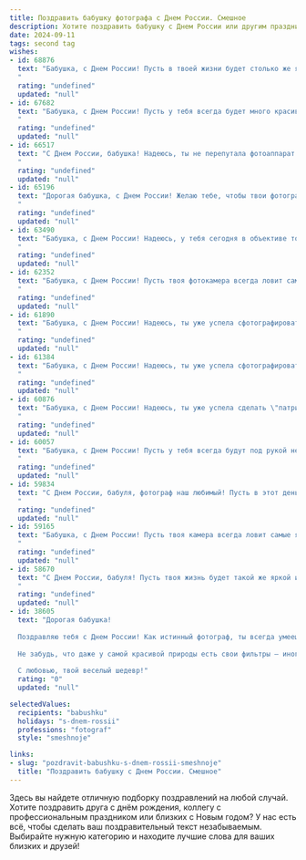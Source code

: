 ```yaml
---
title: Поздравить бабушку фотографа с Днем России. Смешное
description: Хотите поздравить бабушку с Днем России или другим праздником? Наш ИИ создаст незабываемое поздравление, а вы обязательно выделитесь среди других.  
date: 2024-09-11
tags: second tag
wishes:
- id: 68876
  text: "Бабушка, с Днем России! Пусть в твоей жизни будет столько же ярких кадров, сколько в объективе твоего фотоаппарата, и пусть каждый день будет как удачный кадр, который ты потом будешь пересматривать с улыбкой на лице! 😉
  "
  rating: "undefined"
  updated: "null"
- id: 67682
  text: "Бабушка, с Днем России! Пусть у тебя всегда будет много красивых кадров, а твоя улыбка — самая яркая из всех! 🥳📸 И пусть фотоаппарат никогда не ломается, а главное — чтобы модели всегда были в отличном настроении! 😉
  "
  rating: "undefined"
  updated: "null"
- id: 66517
  text: "С Днем России, бабушка! Надеюсь, ты не перепутала фотоаппарат с флагом, а то получится отличный снимок с забавным казусом! 😜
  "
  rating: "undefined"
  updated: "null"
- id: 65196
  text: "Дорогая бабушка, с Днем России! Желаю тебе, чтобы твои фотографии всегда были яркими и запоминающимися, как наша любимая страна!  И чтобы, как фотограф, ты всегда ловила самые удачные ракурсы для жизни, а не только для фото! 😉
  "
  rating: "undefined"
  updated: "null"
- id: 63490
  text: "Бабушка, с Днем России! Надеюсь, у тебя сегодня в объективе только улыбки и праздничное настроение, а не моё мокрое ухо, которое ты всегда пытаешься сфотографировать! 😄🎉
  "
  rating: "undefined"
  updated: "null"
- id: 62352
  text: "Бабушка, с Днем России! Пусть твоя фотокамера всегда ловит самые яркие моменты нашей жизни, даже если эти моменты - это твои внуки, случайно забрызгавшие тебя тортом! 😜
  "
  rating: "undefined"
  updated: "null"
- id: 61890
  text: "Бабушка, с Днем России! Надеюсь, ты уже успела сфотографировать все триколоры в округе, ведь без твоих снимков этот праздник просто немыслим! 😂
  "
  rating: "undefined"
  updated: "null"
- id: 61384
  text: "Бабушка, с Днем России! Надеюсь, ты уже успела сфотографировать все триколоры, которые мимо пролетали? 😉  Пусть твоя жизнь будет такой же яркой и многогранной, как фотографии, которые ты творишь!
  "
  rating: "undefined"
  updated: "null"
- id: 60876
  text: "Бабушка, с Днем России! Надеюсь, ты уже успела сделать \"патриотичную\" фотосессию с внуками, где все в цветах триколора? 😉 А еще, может, ты уже запечатлела, как внук съел целый торт, а внучка учит попугая кричать \"Россия - вперёд!\"? 😜  В любом случае, желаю тебе ярких кадров, позитивных эмоций и ещё больше креативных идей! 🎉
  "
  rating: "undefined"
  updated: "null"
- id: 60057
  text: "Бабушка, с Днем России! Пусть у тебя всегда будут под рукой не только фотоаппарат, но и вкусный пирожок, чтобы поймать самые яркие и сладкие моменты жизни! 😉
  "
  rating: "undefined"
  updated: "null"
- id: 59834
  text: "С Днем России, бабуля, фотограф наш любимый! Пусть в этот день у тебя будут только удачные кадры, никаких «красных глаз» и засвеченных снимков! А главное — чтобы все фотографии были полны любви и улыбок, как твоя душа!
  "
  rating: "undefined"
  updated: "null"
- id: 59165
  text: "Бабушка, с Днем России! Пусть твоя камера всегда ловит самые яркие моменты, а фотоальбомы ломятся от снимков, где все счастливы, как на Красной площади 12 июня! 🎉
  "
  rating: "undefined"
  updated: "null"
- id: 58670
  text: "С Днем России, бабуля! Пусть твоя жизнь будет такой же яркой и красочной, как твои фотографии! 😉 А пока ты фотографируешь всех на память, мы будем фотографировать тебя - ведь ты сама по себе произведение искусства! 🎉
  "
  rating: "undefined"
  updated: "null"
- id: 38605
  text: "Дорогая бабушка!
  
  Поздравляю тебя с Днем России! Как истинный фотограф, ты всегда умеешь делать прекрасные снимки нашей страны: от бескрайних полей до уютных улочек. Пусть твоя жизнь будет такая же яркая, как солнечный день на съемке, а каждый новый момент запечатлится в сердце, как лучшие кадры в альбоме!
  
  Не забудь, что даже у самой красивой природы есть свои фильтры — иногда нужно немного «размытия» окружающей суеты, чтобы получить картину счастья. Желаю тебе, чтобы каждый миг был наполнен теплом, радостью и, конечно, хорошим светом — как на твоих лучших фотографиях!
  
  С любовью, твой веселый шедевр!"
  rating: "0"
  updated: "null"

selectedValues:
  recipients: "babushku"
  holidays: "s-dnem-rossii"
  professions: "fotograf"
  style: "smeshnoje"

links:
- slug: "pozdravit-babushku-s-dnem-rossii-smeshnoje"
  title: "Поздравить бабушку с Днем России. Смешное"
---
```


Здесь вы найдете отличную подборку поздравлений на любой случай. 
Хотите поздравить друга с днём рождения, коллегу с профессиональным праздником или близких с Новым годом? У нас есть всё, чтобы сделать ваш поздравительный текст незабываемым. Выбирайте нужную категорию и находите лучшие слова для ваших близких и друзей!
